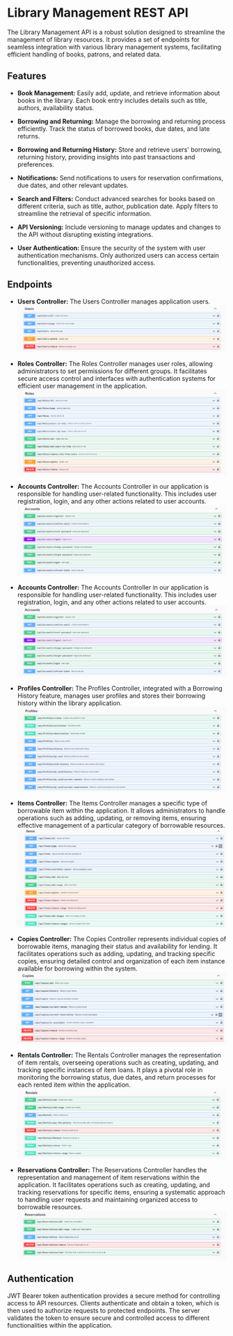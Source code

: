 # Library Management REST API

The Library Management API is a robust solution designed to streamline the management of library resources. It provides a set of endpoints for seamless integration with various library management systems, facilitating efficient handling of books, patrons, and related data.

## Features

- **Book Management:** Easily add, update, and retrieve information about books in the library. Each book entry includes details such as title, authors, availability status.

- **Borrowing and Returning:** Manage the borrowing and returning process efficiently. Track the status of borrowed books, due dates, and late returns.

- **Borrowing and Returning History:** Store and retrieve users' borrowing, returning history, providing insights into past transactions and preferences.

- **Notifications:** Send notifications to users for reservation confirmations, due dates, and other relevant updates.

- **Search and Filters:** Conduct advanced searches for books based on different criteria, such as title, author, publication date. Apply filters to streamline the retrieval of specific information.

- **API Versioning:** Include versioning to manage updates and changes to the API without disrupting existing integrations.

- **User Authentication:** Ensure the security of the system with user authentication mechanisms. Only authorized users can access certain functionalities, preventing unauthorized access.

## Endpoints

- **Users Controller:**
The Users Controller manages application users.
![logo](description/images/Users.png)

- **Roles Controller:**
The Roles Controller manages user roles, allowing administrators to set permissions for different groups. It facilitates secure access control and interfaces with authentication systems for efficient user management in the application.
![logo](description/images/Roles.png)

- **Accounts Controller:** The Accounts Controller in our application is responsible for handling user-related functionality. This includes user registration, login, and any other actions related to user accounts.  
![logo](description/images/Accounts.png)

- **Accounts Controller:** The Accounts Controller in our application is responsible for handling user-related functionality. This includes user registration, login, and any other actions related to user accounts.  
![logo](description/images/Accounts.png)

- **Profiles Controller:** The Profiles Controller, integrated with a Borrowing History feature, manages user profiles and stores their borrowing history within the library application.
![logo](description/images/Profiles.png)

- **Items Controller:** The Items Controller manages a specific type of borrowable item within the application. It allows administrators to handle operations such as adding, updating, or removing items, ensuring effective management of a particular category of borrowable resources.
![logo](description/images/Items.png)

- **Copies Controller:** The Copies Controller represents individual copies of borrowable items, managing their status and availability for lending. It facilitates operations such as adding, updating, and tracking specific copies, ensuring detailed control and organization of each item instance available for borrowing within the system.
![logo](description/images/Copies.png)

- **Rentals Controller:** The Rentals Controller manages the representation of item rentals, overseeing operations such as creating, updating, and tracking specific instances of item loans. It plays a pivotal role in monitoring the borrowing status, due dates, and return processes for each rented item within the application.
![logo](description/images/Rentals.png)

- **Reservations Controller:** The Reservations Controller handles the representation and management of item reservations within the application. It facilitates operations such as creating, updating, and tracking reservations for specific items, ensuring a systematic approach to handling user requests and maintaining organized access to borrowable resources.
![logo](description/images/Reservations.png)

## Authentication

JWT Bearer token authentication provides a secure method for controlling access to API resources. Clients authenticate and obtain a token, which is then used to authorize requests to protected endpoints. The server validates the token to ensure secure and controlled access to different functionalities within the application.
